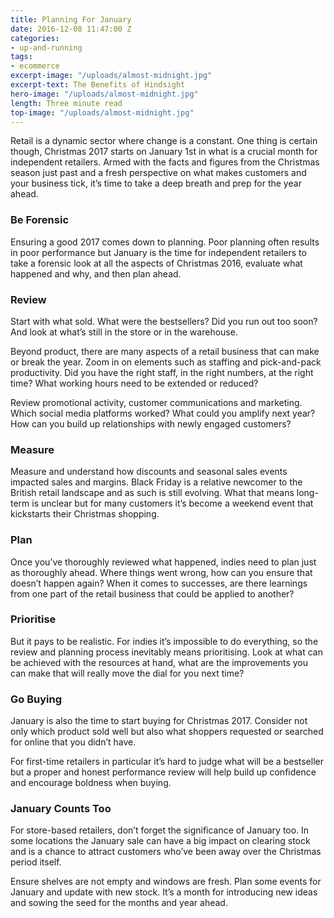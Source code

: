 ```yaml
---
title: Planning For January
date: 2016-12-08 11:47:00 Z
categories:
- up-and-running
tags:
- ecommerce
excerpt-image: "/uploads/almost-midnight.jpg"
excerpt-text: The Benefits of Hindsight
hero-image: "/uploads/almost-midnight.jpg"
length: Three minute read
top-image: "/uploads/almost-midnight.jpg"
---
```


Retail is a dynamic sector where change is a constant. One thing is certain though, Christmas 2017 starts on January 1st in what is a crucial month for independent retailers. Armed with the facts and figures from the Christmas season just past and a fresh perspective on what makes customers and your business tick, it’s time to take a deep breath and prep for the year ahead. 

### Be Forensic

Ensuring a good 2017 comes down to planning. Poor planning often results in poor performance but January is the time for independent retailers to take a forensic look at all the aspects of Christmas 2016, evaluate what happened and why, and then plan ahead. 

### Review 

Start with what sold. What were the bestsellers? Did you run out too soon? And look at what’s still in the store or in the warehouse. 

Beyond product, there are many aspects of a retail business that can make or break the year. Zoom in on elements such as staffing and pick-and-pack productivity. Did you have the right staff, in the right numbers, at the right time? What working hours need to be extended or reduced? 

Review promotional activity, customer communications and marketing. Which social media platforms worked? What could you amplify next year? How can you build up relationships with newly engaged customers? 

### Measure 

Measure and understand how discounts and seasonal sales events impacted sales and margins. Black Friday is a relative newcomer to the British retail landscape and as such is still evolving. What that means long-term is unclear but for many customers it’s become a weekend event that kickstarts their Christmas shopping. 

### Plan

Once you’ve thoroughly reviewed what happened, indies need to plan just as thoroughly ahead. Where things went wrong, how can you ensure that doesn’t happen again? When it comes to successes, are there learnings from one part of the retail business that could be applied to another? 

### Prioritise

But it pays to be realistic. For indies it’s impossible to do everything, so the review and planning process inevitably means prioritising. Look at what can be achieved with the resources at hand, what are the improvements you can make that will really move the dial for you next time?

### Go Buying 

January is also the time to start buying for Christmas 2017. Consider not only which product sold well but also what shoppers requested or searched for online that you didn’t have. 

For first-time retailers in particular it’s hard to judge what will be a bestseller but a proper and honest performance review will help build up confidence and encourage boldness when buying. 

### January Counts Too 

For store-based retailers, don’t forget the significance of January too. In some locations the January sale can have a big impact on clearing stock and is a chance to attract customers who’ve been away over the Christmas period itself.

Ensure shelves are not empty and windows are fresh. Plan some events for January and update with new stock. It’s a month for introducing new ideas and sowing the seed for the months and year ahead. 
